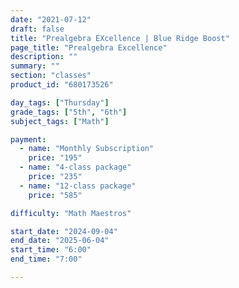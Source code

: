 ```yaml
---
date: "2021-07-12"
draft: false
title: "Prealgebra EXcellence | Blue Ridge Boost"
page_title: "Prealgebra Excellence"
description: ""
summary: ""
section: "classes"
product_id: "680173526"

day_tags: ["Thursday"]
grade_tags: ["5th", "6th"]
subject_tags: ["Math"]

payment:
  - name: "Monthly Subscription"
    price: "195"
  - name: "4-class package"
    price: "235"
  - name: "12-class package"
    price: "585"

difficulty: "Math Maestros"

start_date: "2024-09-04"
end_date: "2025-06-04"
start_time: "6:00"
end_time: "7:00"

---
```

